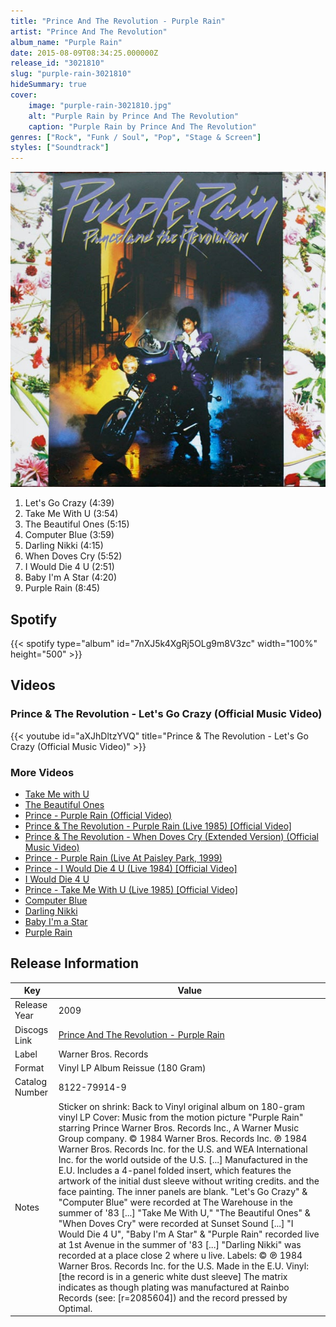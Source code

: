 ```yaml
---
title: "Prince And The Revolution - Purple Rain"
artist: "Prince And The Revolution"
album_name: "Purple Rain"
date: 2015-08-09T08:34:25.000000Z
release_id: "3021810"
slug: "purple-rain-3021810"
hideSummary: true
cover:
    image: "purple-rain-3021810.jpg"
    alt: "Purple Rain by Prince And The Revolution"
    caption: "Purple Rain by Prince And The Revolution"
genres: ["Rock", "Funk / Soul", "Pop", "Stage & Screen"]
styles: ["Soundtrack"]
---
```


![Purple Rain by Prince And The Revolution](purple-rain-3021810.jpg)

<!-- section break -->

1. Let's Go Crazy (4:39)
2. Take Me With U (3:54)
3. The Beautiful Ones (5:15)
4. Computer Blue (3:59)
5. Darling Nikki (4:15)
6. When Doves Cry (5:52)
7. I Would Die 4 U (2:51)
8. Baby I'm A Star (4:20)
9. Purple Rain (8:45)

<!-- section break -->


## Spotify
{{< spotify type="album" id="7nXJ5k4XgRj5OLg9m8V3zc" width="100%" height="500" >}}



## Videos
### Prince & The Revolution - Let's Go Crazy (Official Music Video)
{{< youtube id="aXJhDltzYVQ" title="Prince & The Revolution - Let's Go Crazy (Official Music Video)" >}}<br>

### More Videos

- [Take Me with U](https://www.youtube.com/watch?v=v5HuK6u1eJw)
- [The Beautiful Ones](https://www.youtube.com/watch?v=xSJAeWPEWTw)
- [Prince - Purple Rain (Official Video)](https://www.youtube.com/watch?v=TvnYmWpD_T8)
- [Prince & The Revolution - Purple Rain (Live 1985) [Official Video]](https://www.youtube.com/watch?v=bm03wqLY3Nc)
- [Prince & The Revolution - When Doves Cry (Extended Version) (Official Music Video)](https://www.youtube.com/watch?v=IUc0R8bbWQE)
- [Prince - Purple Rain (Live At Paisley Park, 1999)](https://www.youtube.com/watch?v=ryT-ltTDCko)
- [Prince - I Would Die 4 U (Live 1984) [Official Video]](https://www.youtube.com/watch?v=SVEFRQavTNI)
- [I Would Die 4 U](https://www.youtube.com/watch?v=hkNl3pq1twE)
- [Prince - Take Me With U (Live 1985) [Official Video]](https://www.youtube.com/watch?v=c80mYF6dR7s)
- [Computer Blue](https://www.youtube.com/watch?v=bt0XdyBgSnE)
- [Darling Nikki](https://www.youtube.com/watch?v=j8oxXkUjYHg)
- [Baby I'm a Star](https://www.youtube.com/watch?v=4YdPZ1J0KrE)
- [Purple Rain](https://www.youtube.com/watch?v=S6Y1gohk5-A)


## Release Information
|  Key           | Value                                                |
| ---------------| ---------------------------------------------------- |
| Release Year   | 2009                                   |
| Discogs Link   | [Prince And The Revolution - Purple Rain](https://www.discogs.com/release/3021810-Prince-And-The-Revolution-Purple-Rain) |
| Label          | Warner Bros. Records |
| Format         | Vinyl LP Album Reissue (180 Gram) |
| Catalog Number | 8122-79914-9 |
| Notes | Sticker on shrink: Back to Vinyl original album on 180-gram vinyl LP  Cover: Music from the motion picture "Purple Rain" starring Prince Warner Bros. Records Inc., A Warner Music Group company. © 1984 Warner Bros. Records Inc. ℗ 1984 Warner Bros. Records Inc. for the U.S. and WEA International Inc. for the world outside of the U.S. [...] Manufactured in the E.U.  Includes a 4-panel folded insert, which features the artwork of the initial dust sleeve without writing credits. and the face painting. The inner panels are blank.  "Let's Go Crazy" & "Computer Blue" were recorded at The Warehouse in the summer of '83 [...] "Take Me With U," "The Beautiful Ones" & "When Doves Cry" were recorded at Sunset Sound [...] "I Would Die 4 U", "Baby I'm A Star" & "Purple Rain" recorded live at 1st Avenue in the summer of '83 [...] "Darling Nikki" was recorded at a place close 2 where u live.  Labels: © ℗ 1984 Warner Bros. Records Inc. for the U.S. Made in the E.U.  Vinyl: [the record is in a generic white dust sleeve] The matrix indicates as though plating was manufactured at Rainbo Records (see: [r=2085604]) and the record pressed by Optimal.  |